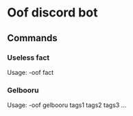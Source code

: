 # Oof discord bot

## Commands

### Useless fact

Usage: -oof fact

### Gelbooru

Usage: -oof gelbooru tags1 tags2 tags3 ...
